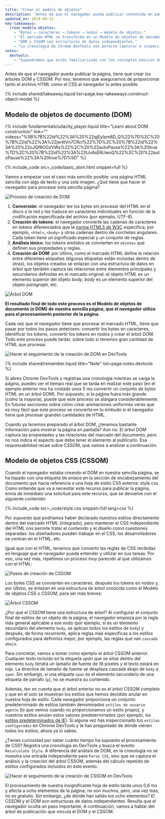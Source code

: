 ```yaml
---
title: "Crear el modelo de objetos"
description: "Antes de que el navegador pueda publicar contenido en pantalla, tiene que crear los árboles DOM y CSSOM. Por eso, tenemos que asegurarnos de proporcionar tanto el archivo HTML como el CSS al navegador lo antes posible."
updated_on: 2014-09-12
key-takeaways:
  crear-modelo-objetos:
    - "Bytes → caracteres → tokens → nodos → modelo de objetos."
    - "El marcado HTML se transforma en un Modelo de objetos de documento (DOM), el marcado CSS se transforma en un Modelo de objetos CSS (CSSOM)."
    - "DOM y CSSOM son estructuras de datos independientes."
    - "La cronología de Chrome DevTools nos permite capturar e inspeccionar los costes de creación y procesamiento de DOM y CSSOM."
notes:
  devtools:
    - "Supondremos que estás familiarizado con los conceptos básicos de Chrome DevTools. Es decir, sabes cómo capturar una cascada de red o registrar una cronología. Si necesitas refrescar rápidamente los conceptos, consulta la <a href='https://developer.chrome.com/devtools'>documentación de Chrome DevTools</a> o, si no conoces DevTools, te recomendamos que participes en el curso sobre cómo <a href='http://discover-devtools.codeschool.com/'>descubrir DevTools</a> ofrecido por Codeschool."
---
```

<p class="intro">
  Antes de que el navegador pueda publicar la página, tiene que crear los árboles DOM y CSSOM. Por eso, tenemos que asegurarnos de proporcionar tanto el archivo HTML como el CSS al navegador lo antes posible.
</p>




{% include shared/takeaway.liquid list=page.key-takeaways.construct-object-model %}

## Modelo de objetos de documento (DOM)

{% include fundamentals/udacity_player.liquid title="Learn about DOM construction" link="" videos="%5B%7B%22id%22%3A%20%22qjEyIpm6D_Q%22%7D%2C%20%7B%22id%22%3A%22jw4tVn7CRcI%22%7D%2C%20%7B%22id%22%3A%20%22oJQf6OGzVWs%22%2C%20%22autoPause%22%3A%20true%7D%2C%20%7B%22id%22%3A%22tJvAsE6UwoQ%22%2C%20%22autoPause%22%3A%20true%7D%5D" %}

{% include_code src=_code/basic_dom.html snippet=full %}

Vamos a empezar con el caso más sencillo posible: una página HTML sencilla con algo de texto y una sola imagen. ¿Qué tiene que hacer el navegador para procesar esta sencilla página?

<img src="images/full-process.png" alt="Proceso de creación de DOM">

1. **Conversión**: el navegador lee los bytes sin procesar del HTML en el disco o la red y los traduce en caracteres individuales en función de la codificación especificada del archivo (por ejemplo, UTF-8).
1. **Creación de tokens**: el navegador convierte las cadenas de caracteres en tokens diferenciados que la [norma HTML5 de W3C](http://www.w3.org/TR/html5/) especifica; por ejemplo, `<html>`, `<body>` y otras cadenas dentro de corchetes angulares. Cada token tiene un significado especial y un conjunto de reglas.
1. **Análisis léxico**: los tokens emitidos se convierten en `objetos` que definen sus propiedades y reglas.
1. **Creación de DOM**: por último, como el marcado HTML define la relación entre diferentes etiquetas (algunas etiquetas están incluidas dentro de otras), los objetos creados se enlazan con una estructura de datos en árbol que también captura las relaciones entre elementos principales y secundarios definidas en el marcado original: el objeto _HTML_ es un elemento superior del objeto _body_, _body_ es un elemento superior del objeto _paragraph_, etc.

<img src="images/dom-tree.png" class="center" alt="Árbol DOM">

**El resultado final de todo este proceso es el Modelo de objetos de documento (o DOM) de nuestra sencilla página, que el navegador utiliza para el procesamiento posterior de la página.**

Cada vez que el navegador tiene que procesar el marcado HTML, tiene que pasar por todos los pasos anteriores: convertir los bytes en caracteres, identificar los tokens, convertir los tokens en nodos y crear el árbol DOM. Todo este proceso puede tardar, sobre todo si tenemos gran cantidad de HTML que procesar.

<img src="images/dom-timeline.png" class="center" alt="Hacer el seguimiento de la creación de DOM en DevTools">

{% include shared/remember.liquid title="Note" list=page.notes.devtools %}

Si abres Chrome DevTools y registras una cronología mientras se carga la página, puedes ver el tiempo real que se tarda en realizar este paso (en el ejemplo anterior nos ha costado unos 5 ms convertir un conjunto de bytes HTML en un árbol DOM). Por supuesto, si la página fuera más grande (como la mayoría), puede que este proceso se alargara considerablemente. En futuras secciones sobre cómo crear animaciones uniformes verás que es muy fácil que este proceso se convierta en tu embudo si el navegador tiene que procesar grandes cantidades de HTML.

Cuando ya tenemos preparado el árbol DOM, ¿tenemos bastante información para mostrar la página en pantalla? Aún no. El árbol DOM captura las propiedades y las relaciones del marcado del documento, pero no nos indica el aspecto que debe tener el elemento al publicarlo. Esa responsabilidad recae sobre CSSOM, que vamos a analizar a continuación.

## Modelo de objetos CSS (CSSOM)

Cuando el navegador estaba creando el DOM en nuestra sencilla página, se ha topado con una etiqueta de enlace en la sección de encabezamiento del documento que hacía referencia a una hoja de estilo CSS externa: style.css. Como entiende que va a necesitar este recurso para publicar la página, envía de inmediato una solicitud para este recurso, que se devuelve con el siguiente contenido:

{% include_code src=_code/style.css snippet=full lang=css %}

Por supuesto que podríamos haber declarado nuestros estilos directamente dentro del marcado HTML (integrado), pero mantener el CSS independiente del HTML nos permite tratar el contenido y el diseño como cuestiones separadas: los diseñadores pueden trabajar en el CSS, los desarrolladores se centran en el HTML, etc.

Igual que con el HTML, tenemos que convertir las reglas de CSS recibidas en lenguaje que el navegador pueda entender y utilizar en sus tareas. Por eso, una vez más, repetimos un proceso muy parecido al que utilizamos con el HTML:

<img src="images/cssom-construction.png" class="center" alt="Pasos de creación de CSSOM">

Los bytes CSS se convierten en caracteres, después los tokens en nodos y, por último, se enlazan en una estructura de árbol conocida como el Modelo de objetos CSS o CSSOM, para ser más breves:

<img src="images/cssom-tree.png" class="center" alt="Árbol CSSOM">

¿Por qué el CSSOM tiene una estructura de árbol? Al configurar el conjunto final de estilos de un objeto de la página, el navegador empieza por la regla más general aplicable a ese nodo (por ejemplo, si es un elemento secundario del elemento `body`, se aplican todos los estilos de `body`) y después, de forma recurrente, aplica reglas más específicas a los estilos configurados para definirlos mejor; por ejemplo, las reglas que van `cascada abajo`.

Para concretar, vamos a tomar como ejemplo el árbol CSSOM anterior. Cualquier texto incluido en la etiqueta _span_ que se sitúe dentro del elemento `body` tendrá un tamaño de fuente de 16 píxeles y el texto estará en rojo. La directiva de tamaño de fuente se desplaza cascada abajo de `body` a `span`. Sin embargo, si una etiqueta `span` es el elemento secundario de una etiqueta de párrafo (`p`), no se muestra su contenido.

Además, ten en cuenta que el árbol anterior no es el árbol CSSOM completo y que en él solo se muestran los estilos que hemos decidido anular en nuestra hoja de estilo. Cada navegador proporciona un conjunto predeterminado de estilos también denominados `estilos de usuario agente` (lo que vemos cuando no proporcionamos un estilo propio), y nuestros estilos anulan estos valores predeterminados (por ejemplo, los [estilos predeterminados de IE](http://www.iecss.com/)). Si alguna vez has inspeccionado tus `estilos configurados` en Chrome DevTools y te has preguntado de dónde vienen todos los estilos, ahora ya lo sabes.

¿Tienes curiosidad por saber cuánto tiempo ha supuesto el procesamiento de CSS? Registra una cronología en DevTools y busca el evento `Recalculate Style`. A diferencia del análisis de DOM, en la cronología no se muestra una entrada independiente para `Parse CSS`, sino que se captura el análisis y la creación del árbol CSSOM, además del cálculo repetido de estilos configurados incluidos en este evento.

<img src="images/cssom-timeline.png" class="center" alt="Hacer el seguimiento de la creación de CSSOM en DevTools">

El procesamiento de nuestra insignificante hoja de estilo tarda unos 0,6 ms y afecta a ocho elementos de la página; no son muchos, pero, una vez más, no es gratuito. Sin embargo, ¿de dónde han salido los ocho elementos? El CSSOM y el DOM son estructuras de datos independientes. Resulta que el navegador oculta un paso importante. A continuación, vamos a hablar del árbol de publicación que vincula el DOM y el CSSOM.



